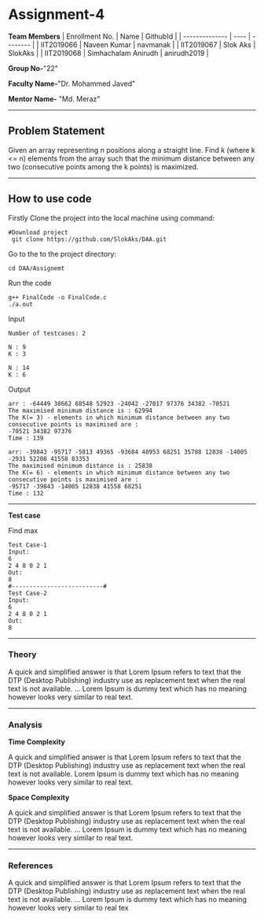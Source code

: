 # Assignment-4

**Team Members**
|   Enrollment No.  |   Name   | GithubId |
|   --------------  |   ----   | -------- |
|    IIT2019066  | Naveen Kumar | navmanak |
|    IIT2019067  |   Slok Aks | SlokAks | 
|    IIT2019068  |   Simhachalam Anirudh | anirudh2019  |

**Group No-**"22"

**Faculty Name-**"Dr. Mohammed Javed"

**Mentor Name-** "Md. Meraz"

---
## Problem Statement
Given an array representing n positions along a straight line. Find k (where k <= n) elements from the array such that the minimum distance between any two (consecutive points among the k points) is maximized.

---
## How to use code
Firstly Clone the project into the local machine using command:
```
#Download project
 git clone https://github.com/SlokAks/DAA.git

```
Go to the to the project directory:
```
cd DAA/Assignemt
```
Run the code
```
g++ FinalCode -o FinalCode.c
./a.out

```
Input
```
Number of testcases: 2

N : 9
K : 3

N : 14
K : 6
```
Output
```
arr : -64449 38662 68548 52923 -24042 -27017 97376 34382 -70521
The maximised minimum distance is : 62994
The K(= 3) - elements in which minimum distance between any two consecutive points is maximised are :                                           
-70521 34382 97376
Time : 139

arr: -39843 -95717 -5813 49365 -93684 48953 68251 35788 12838 -14005 -2931 52208 41558 83353                                                    
The maximised minimum distance is : 25838                                                                                                       
The K(= 6) - elements in which minimum distance between any two consecutive points is maximised are :                                           
-95717 -39843 -14005 12838 41558 68251                                                                                                          
Time : 132 
```
---

**Test case**

Find max
```
Test Case-1
Input:
6
2 4 8 0 2 1
Out:
8
#--------------------------#
Test Case-2
Input:
6
2 4 8 0 2 1
Out:
8
```

---

### Theory
A quick and simplified answer is that Lorem Ipsum refers to text that the DTP (Desktop Publishing) industry use as replacement text when the real text is not available. ... Lorem Ipsum is dummy text which has no meaning however looks very similar to real text.

---

### Analysis

**Time Complexity**

A quick and simplified answer is that Lorem Ipsum refers to text that the DTP (Desktop Publishing) industry use as replacement text when the real text is not available. Lorem Ipsum is dummy text which has no meaning however looks very similar to real text.

**Space Complexity**

A quick and simplified answer is that Lorem Ipsum refers to text that the DTP (Desktop Publishing) industry use as replacement text when the real text is not available. ... Lorem Ipsum is dummy text which has no meaning however looks very similar to real text.

---

### References

A quick and simplified answer is that Lorem Ipsum refers to text that the DTP (Desktop Publishing) industry use as replacement text when the real text is not available. ... Lorem Ipsum is dummy text which has no meaning however looks very similar to real tex
